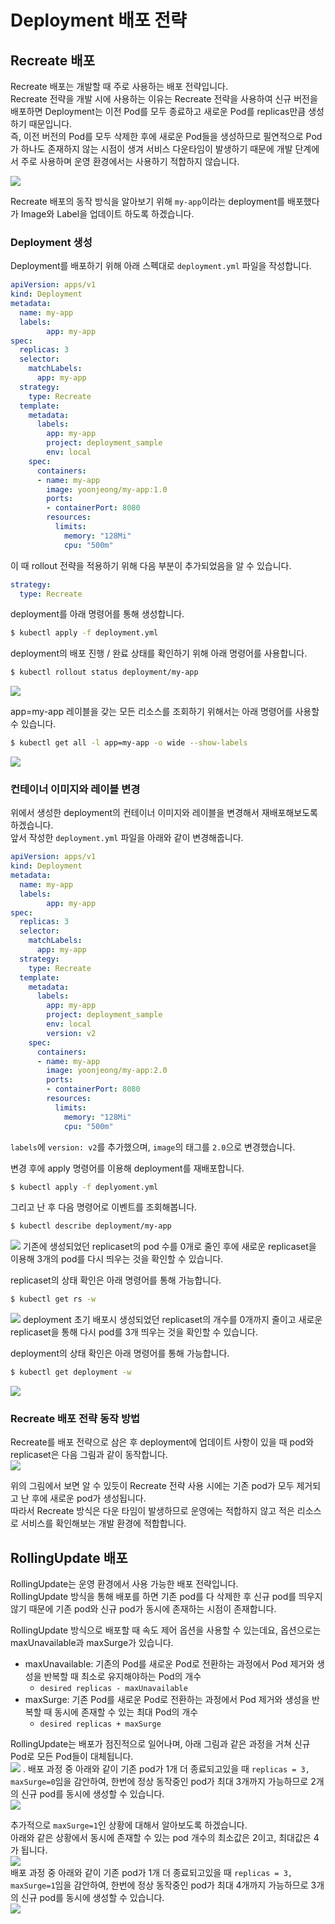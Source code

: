 # Deployment 배포 전략  

## Recreate 배포
Recreate 배포는 개발할 때 주로 사용하는 배포 전략입니다.  
Recreate 전략을 개발 시에 사용하는 이유는 Recreate 전략을 사용하여 신규 버전을 배포하면 Deployment는 이전 Pod를 모두 종료하고 새로운 Pod를 replicas만큼 생성하기 때문입니다.  
즉, 이전 버전의 Pod를 모두 삭제한 후에 새로운 Pod들을 생성하므로 필연적으로 Pod가 하나도 존재하지 않는 시점이 생겨 서비스 다운타임이 발생하기 때문에 개발 단계에서 주로 사용하며 운영 환경에서는 사용하기 적합하지 않습니다.   

![](/assets/img/2023/08/2023-08-17-kubernetes_deployment_rollout_strategies/recreate_strategy.png)

Recreate 배포의 동작 방식을 알아보기 위해 `my-app`이라는 deployment를 배포했다가 Image와 Label을 업데이트 하도록 하겠습니다.  

### Deployment 생성  
Deployment를 배포하기 위해 아래 스펙대로 `deployment.yml` 파일을 작성합니다.  
```yml
apiVersion: apps/v1
kind: Deployment
metadata:
  name: my-app
  labels:
        app: my-app
spec:
  replicas: 3
  selector:
    matchLabels:
      app: my-app
  strategy:
    type: Recreate
  template:
    metadata:
      labels:
        app: my-app
        project: deployment_sample
        env: local
    spec:
      containers:
      - name: my-app
        image: yoonjeong/my-app:1.0
        ports:
        - containerPort: 8080
        resources:
          limits:
            memory: "128Mi"
            cpu: "500m"

```  

이 때 rollout 전략을 적용하기 위해 다음 부분이 추가되었음을 알 수 있습니다.  
```yml
strategy:
  type: Recreate
```

deployment를 아래 명령어를 통해 생성합니다.  
```sh
$ kubectl apply -f deployment.yml
```

deployment의 배포 진행 / 완료 상태를 확인하기 위해 아래 명령어를 사용합니다.  
```sh
$ kubectl rollout status deployment/my-app
```
![](/assets/img/2023/08/2023-08-17-kubernetes_deployment_rollout_strategies/rollout_status_deployment.png)

app=my-app 레이블을 갖는 모든 리소스를 조회하기 위해서는 아래 명령어를 사용할 수 있습니다.  
```sh
$ kubectl get all -l app=my-app -o wide --show-labels
```
![](/assets/img/2023/08/2023-08-17-kubernetes_deployment_rollout_strategies/get_all_-l_app=my-app.png)

### 컨테이너 이미지와 레이블 변경  
위에서 생성한 deployment의 컨테이너 이미지와 레이블을 변경해서 재배포해보도록 하겠습니다.  
앞서 작성한 `deployment.yml` 파일을 아래와 같이 변경해줍니다.  
```yml
apiVersion: apps/v1
kind: Deployment
metadata:
  name: my-app
  labels:
        app: my-app
spec:
  replicas: 3
  selector:
    matchLabels:
      app: my-app
  strategy:
    type: Recreate
  template:
    metadata:
      labels:
        app: my-app
        project: deployment_sample
        env: local
        version: v2
    spec:
      containers:
      - name: my-app
        image: yoonjeong/my-app:2.0
        ports:
        - containerPort: 8080
        resources:
          limits:
            memory: "128Mi"
            cpu: "500m"
```
`labels`에 `version: v2`를 추가했으며, `image`의 태그를 `2.0`으로 변경했습니다.  

변경 후에 apply 명령어를 이용해 deployment를 재배포합니다.  
```sh
$ kubectl apply -f deplyoment.yml
```

그리고 난 후 다음 명령어로 이벤트를 조회해봅니다.  
```sh
$ kubectl describe deployment/my-app
```
![](/assets/img/2023/08/2023-08-17-kubernetes_deployment_rollout_strategies/describe_deployment_after_updating_image.png)
기존에 생성되었던 replicaset의 pod 수를 0개로 줄인 후에 새로운 replicaset을 이용해 3개의 pod를 다시 띄우는 것을 확인할 수 있습니다.  

replicaset의 상태 확인은 아래 명령어를 통해 가능합니다.  
```sh
$ kubectl get rs -w
```
![](/assets/img/2023/08/2023-08-17-kubernetes_deployment_rollout_strategies/kubectl_get_rs_-w_after_update_image.png)
deployment 초기 배포시 생성되었던 replicaset의 개수를 0개까지 줄이고 새로운 replicaset을 통해 다시 pod를 3개 띄우는 것을 확인할 수 있습니다.  


deployment의 상태 확인은 아래 명령어를 통해 가능합니다.  
```sh
$ kubectl get deployment -w
```
![](/assets/img/2023/08/2023-08-17-kubernetes_deployment_rollout_strategies/kubectl_get_deployment_-w_after_updating_image.png)

### Recreate 배포 전략 동작 방법  
Recreate를 배포 전략으로 삼은 후 deployment에 업데이트 사항이 있을 때 pod와 replicaset은 다음 그림과 같이 동작합니다.  
![](/assets/img/2023/08/2023-08-17-kubernetes_deployment_rollout_strategies/recreate_strategy_work_process.png)

위의 그림에서 보면 알 수 있듯이 Recreate 전략 사용 시에는 기존 pod가 모두 제거되고 난 후에 새로운 pod가 생성됩니다.  
따라서 Recreate 방식은 다운 타임이 발생하므로 운영에는 적합하지 않고 적은 리소스로 서비스를 확인해보는 개발 환경에 적합합니다.  


## RollingUpdate 배포
RollingUpdate는 운영 환경에서 사용 가능한 배포 전략입니다.  
RollingUpdate 방식을 통해 배포를 하면 기존 pod를 다 삭제한 후 신규 pod를 띄우지 않기 때문에 기존 pod와 신규 pod가 동시에 존재하는 시점이 존재합니다.   

RollingUpdate 방식으로 배포할 때 속도 제어 옵션을 사용할 수 있는데요, 옵션으로는 maxUnavailable과 maxSurge가 있습니다.  
- maxUnavailable: 기존의 Pod를 새로운 Pod로 전환하는 과정에서 Pod 제거와 생성을 반복할 때 최소로 유지해야하는 Pod의 개수
  - `desired replicas - maxUnavailable`
- maxSurge: 기존 Pod를 새로운 Pod로 전환하는 과정에서 Pod 제거와 생성을 반복할 때 동시에 존재할 수 있는 최대 Pod의 개수
  - `desired replicas + maxSurge`


RollingUpdate는 배포가 점진적으로 일어나며, 아래 그림과 같은 과정을 거쳐 신규 Pod로 모든 Pod들이 대체됩니다.   
![](/assets/img/2023/08/2023-08-17-kubernetes_deployment_rollout_strategies/rollingupdate_process.png) . 
배포 과정 중 아래와 같이 기존 pod가 1개 더 종료되고있을 때 `replicas = 3, maxSurge=0`임을 감안하여, 한번에 정상 동작중인 pod가 최대 3개까지 가능하므로 2개의 신규 pod를 동시에 생성할 수 있습니다.  
![](/assets/img/2023/08/2023-08-17-kubernetes_deployment_rollout_strategies/rollinpudate_process2.png)

추가적으로 `maxSurge=1`인 상황에 대해서 알아보도록 하겠습니다.   
아래와 같은 상황에서 동시에 존재할 수 있는 pod 개수의 최소값은 2이고, 최대값은 4가 됩니다.   
![](/assets/img/2023/08/2023-08-17-kubernetes_deployment_rollout_strategies/rollingUpdate_maxSurge=1.png)  
배포 과정 중 아래와 같이 기존 pod가 1개 더 종료되고있을 때 `replicas = 3, maxSurge=1`임을 감안하여, 한번에 정상 동작중인 pod가 최대 4개까지 가능하므로 3개의 신규 pod를 동시에 생성할 수 있습니다.  
![](/assets/img/2023/08/2023-08-17-kubernetes_deployment_rollout_strategies/rollingUpdate_maxSurge=1_v2.png)  



